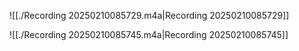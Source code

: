
![[./Recording 20250210085729.m4a|Recording 20250210085729]]

![[./Recording 20250210085745.m4a|Recording 20250210085745]]
